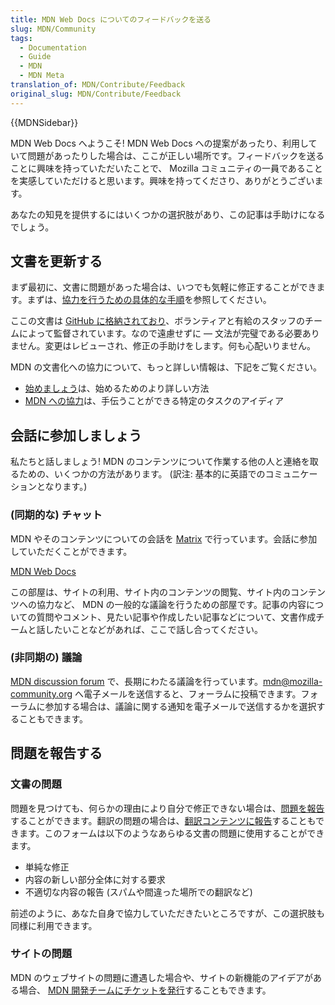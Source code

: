 ```yaml
---
title: MDN Web Docs についてのフィードバックを送る
slug: MDN/Community
tags:
  - Documentation
  - Guide
  - MDN
  - MDN Meta
translation_of: MDN/Contribute/Feedback
original_slug: MDN/Contribute/Feedback
---
```

{{MDNSidebar}}

MDN Web Docs へようこそ! MDN Web Docs への提案があったり、利用していて問題があったりした場合は、ここが正しい場所です。フィードバックを送ることに興味を持っていただいたことで、 Mozilla コミュニティの一員であることを実感していただけると思います。興味を持ってくださり、ありがとうございます。

あなたの知見を提供するにはいくつかの選択肢があり、この記事は手助けになるでしょう。

## 文書を更新する

まず最初に、文書に問題があった場合は、いつでも気軽に修正することができます。まずは、[協力を行うための具体的な手順](https://github.com/mdn/content/#making-contributions)を参照してください。

ここの文書は [GitHub に格納されており](https://github.com/mdn/content/)、ボランティアと有給のスタッフのチームによって監督されています。なので遠慮せずに — 文法が完璧である必要ありません。変更はレビューされ、修正の手助けをします。何も心配いりません。

MDN の文書化への協力について、もっと詳しい情報は、下記をご覧ください。

- [始めましょう](/ja/docs/MDN/Contribute/Getting_started)は、始めるためのより詳しい方法
- [MDN への協力](/ja/docs/MDN/Contribute)は、手伝うことができる特定のタスクのアイディア

## 会話に参加しましょう

私たちと話しましょう! MDN のコンテンツについて作業する他の人と連絡を取るための、いくつかの方法があります。 (訳注: 基本的に英語でのコミュニケーションとなります。)

### (同期的な) チャット

MDN やそのコンテンツについての会話を [Matrix](https://wiki.mozilla.org/Matrix) で行っています。会話に参加していただくことができます。

[MDN Web Docs](https://chat.mozilla.org/#/room/#mdn:mozilla.org)

この部屋は、サイトの利用、サイト内のコンテンツの閲覧、サイト内のコンテンツへの協力など、 MDN の一般的な議論を行うための部屋です。記事の内容についての質問やコメント、見たい記事や作成したい記事などについて、文書作成チームと話したいことなどがあれば、ここで話し合ってください。

### (非同期の) 議論

[MDN discussion forum](https://discourse.mozilla-community.org/c/mdn) で、長期にわたる議論を行っています。[mdn@mozilla-community.org](mailto://mdn@mozilla-community.org) へ電子メールを送信すると、フォーラムに投稿できます。フォーラムに参加する場合は、議論に関する通知を電子メールで送信するかを選択することもできます。

## 問題を報告する

### 文書の問題

問題を見つけても、何らかの理由により自分で修正できない場合は、[問題を報告](https://github.com/mdn/content/issues/new/choose "文書の内容の問題を報告")することができます。翻訳の問題の場合は、[翻訳コンテンツに報告](https://github.com/mdn/translated-content/issues/new/choose "翻訳の問題を報告")することもできます。このフォームは以下のようなあらゆる文書の問題に使用することができます。

- 単純な修正
- 内容の新しい部分全体に対する要求
- 不適切な内容の報告 (スパムや間違った場所での翻訳など)

前述のように、あなた自身で協力していただきたいところですが、この選択肢も同様に利用できます。

### サイトの問題

MDN のウェブサイトの問題に遭遇した場合や、サイトの新機能のアイデアがある場合、 [MDN 開発チームにチケットを発行](https://github.com/mdn/yari/issues)することもできます。
